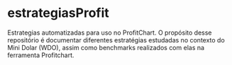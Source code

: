 # estrategiasProfit

Estrategias automatizadas para uso no ProfitChart. O propósito desse repositório é documentar diferentes estratégias estudadas no contexto do Mini Dolar (WDO), assim como benchmarks realizados com elas na ferramenta Profitchart.
